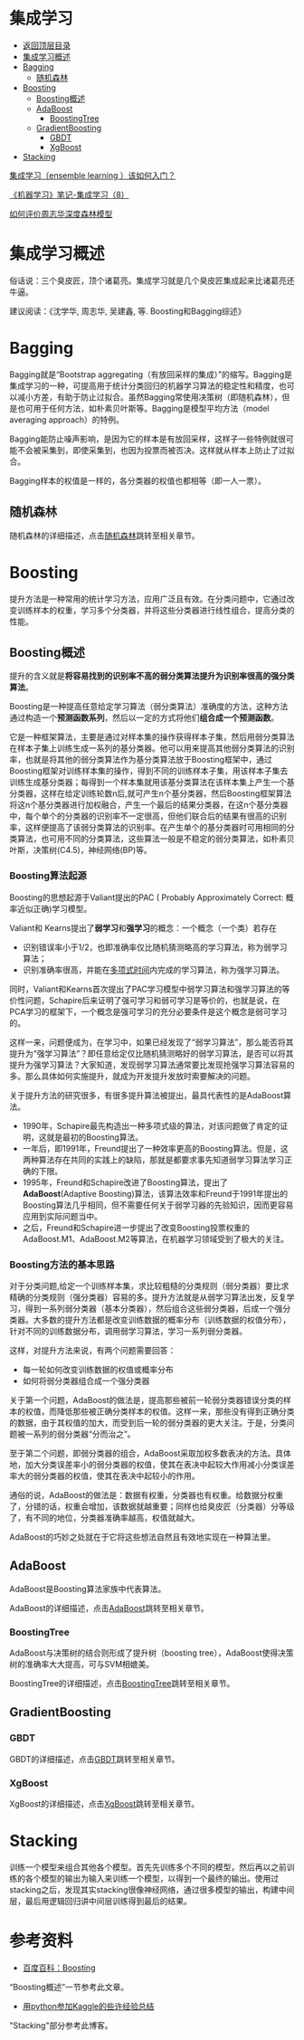 # 集成学习

* [返回顶层目录](../../SUMMARY.md)
* [集成学习概述](#集成学习概述)
* [Bagging](#Bagging)
  * [随机森林](#随机森林)
* [Boosting](#Boosting)
  * [Boosting概述](#Boosting概述)
  * [AdaBoost](#AdaBoost)
    * [BoostingTree](#BoostingTree)
  * [GradientBoosting](#GradientBoosting)
    * [GBDT](#GBDT)
    * [XgBoost](#XgBoost)
* [Stacking](#Stacking)




[集成学习（ensemble learning ）该如何入门？](https://www.zhihu.com/question/29036379)

[《机器学习》笔记-集成学习（8）](https://mp.weixin.qq.com/s?__biz=MzUyMjE2MTE0Mw==&mid=2247485821&idx=1&sn=9cb901cb9c5144a1714eed4927c4b609&chksm=f9d157e5cea6def32faea122cf4193a77cfb3397543e95392acd6ec0185a647a42d2eab01ccd&mpshare=1&scene=1&srcid=032606p3UBT1losMDZ9DyjdX#rd)

[如何评价周志华深度森林模型](https://zhuanlan.zhihu.com/p/36621482)



# 集成学习概述

俗话说：三个臭皮匠，顶个诸葛亮。集成学习就是几个臭皮匠集成起来比诸葛亮还牛逼。

建议阅读：《沈学华, 周志华, 吴建鑫, 等. Boosting和Bagging综述》

# Bagging

Bagging就是“Bootstrap aggregating（有放回采样的集成）”的缩写。Bagging是集成学习的一种，可提高用于统计分类回归的机器学习算法的稳定性和精度，也可以减小方差，有助于防止过拟合。虽然Bagging常使用决策树（即随机森林），但是也可用于任何方法，如朴素贝叶斯等。Bagging是模型平均方法（model averaging approach）的特例。

Bagging能防止噪声影响，是因为它的样本是有放回采样，这样子一些特例就很可能不会被采集到，即使采集到，也因为投票而被否决。这样就从样本上防止了过拟合。

Bagging样本的权值是一样的，各分类器的权值也都相等（即一人一票）。

## 随机森林

随机森林的详细描述，点击[随机森林](random-forest.md)跳转至相关章节。

# Boosting

提升方法是一种常用的统计学习方法，应用广泛且有效。在分类问题中，它通过改变训练样本的权重，学习多个分类器，并将这些分类器进行线性组合，提高分类的性能。

## Boosting概述

提升的含义就是**将容易找到的识别率不高的弱分类算法提升为识别率很高的强分类算法**。

Boosting是一种提高任意给定学习算法（弱分类算法）准确度的方法，这种方法通过构造一个**预测函数系列**，然后以一定的方式将他们**组合成一个预测函数**。

它是一种框架算法，主要是通过对样本集的操作获得样本子集，然后用弱分类算法在样本子集上训练生成一系列的基分类器。他可以用来提高其他弱分类算法的识别率，也就是将其他的弱分类算法作为基分类算法放于Boosting框架中，通过Boosting框架对训练样本集的操作，得到不同的训练样本子集，用该样本子集去训练生成基分类器；每得到一个样本集就用该基分类算法在该样本集上产生一个基分类器，这样在给定训练轮数n后,就可产生n个基分类器，然后Boosting框架算法将这n个基分类器进行加权融合，产生一个最后的结果分类器，在这n个基分类器中，每个单个的分类器的识别率不一定很高，但他们联合后的结果有很高的识别率，这样便提高了该弱分类算法的识别率。在产生单个的基分类器时可用相同的分类算法，也可用不同的分类算法，这些算法一般是不稳定的弱分类算法，如朴素贝叶斯，决策树(C4.5)，神经网络(BP)等。

### Boosting算法起源

Boosting的思想起源于Valiant提出的PAC ( Probably Approximately Correct: 概率近似正确)学习模型。

Valiant和 Kearns提出了**弱学习**和**强学习**的概念：一个概念（一个类）若存在

* 识别错误率小于1/2，也即准确率仅比随机猜测略高的学习算法，称为弱学习算法；
* 识别准确率很高，并能在[多项式时间](https://baike.baidu.com/item/%E5%A4%9A%E9%A1%B9%E5%BC%8F%E6%97%B6%E9%97%B4)内完成的学习算法，称为强学习算法。

同时，Valiant和Kearns首次提出了PAC学习模型中弱学习算法和强学习算法的等价性问题，Schapire后来证明了强可学习和弱可学习是等价的，也就是说，在PCA学习的框架下，一个概念是强可学习的充分必要条件是这个概念是弱可学习的。

这样一来，问题便成为，在学习中，如果已经发现了“弱学习算法”，那么能否将其提升为“强学习算法”？即任意给定仅比随机猜测略好的弱学习算法，是否可以将其提升为强学习算法？大家知道，发现弱学习算法通常要比发现抢强学习算法容易的多。那么具体如何实施提升，就成为开发提升发放时索要解决的问题。

关于提升方法的研究很多，有很多提升算法被提出，最具代表性的是AdaBoost算法。

* 1990年，Schapire最先构造出一种多项式级的算法，对该问题做了肯定的证明，这就是最初的Boosting算法。
* 一年后，即1991年，Freund提出了一种效率更高的Boosting算法。但是，这两种算法存在共同的实践上的缺陷，那就是都要求事先知道弱学习算法学习正确的下限。
* 1995年，Freund和Schapire改进了Boosting算法，提出了**AdaBoost**(Adaptive Boosting)算法，该算法效率和Freund于1991年提出的Boosting算法几乎相同，但不需要任何关于弱学习器的先验知识，因而更容易应用到实际问题当中。
* 之后，Freund和Schapire进一步提出了改变Boosting投票权重的AdaBoost.M1、AdaBoost.M2等算法，在机器学习领域受到了极大的关注。

### Boosting方法的基本思路

对于分类问题,给定一个训练样本集，求比较粗糙的分类规则（弱分类器）要比求精确的分类规则（强分类器）容易的多。提升方法就是从弱学习算法出发，反复学习，得到一系列弱分类器（基本分类器），然后组合这些弱分类器，后成一个强分类器。大多数的提升方法都是改变训练数据的概率分布（训练数据的权值分布），针对不同的训练数据分布，调用弱学习算法，学习一系列弱分类器。

这样，对提升方法来说，有两个问题需要回答：

* 每一轮如何改变训练数据的权值或概率分布
* 如何将弱分类器组合成一个强分类器

关于第一个问题，AdaBoost的做法是，提高那些被前一轮弱分类器错误分类的样本的权值，而降低那些被正确分类样本的权值。这样一来，那些没有得到正确分类的数据，由于其权值的加大，而受到后一轮的弱分类器的更大关注。于是，分类问题被一系列的弱分类器“分而治之”。

至于第二个问题，即弱分类器的组合，AdaBoost采取加权多数表决的方法。具体地，加大分类误差率小的弱分类器的权值，使其在表决中起较大作用减小分类误差率大的弱分类器的权值，使其在表决中起较小的作用。

通俗的说，AdaBoost的做法是：数据有权重，分类器也有权重。给数据分权重了，分错的话，权重会增加，该数据就越重要；同样也给臭皮匠（分类器）分等级了，有不同的地位，分类器准确率越高，权值就越大。

AdaBoost的巧妙之处就在于它将这些想法自然且有效地实现在一种算法里。

## AdaBoost

AdaBoost是Boosting算法家族中代表算法。

AdaBoost的详细描述，点击[AdaBoost](AdaBoost.md)跳转至相关章节。

### BoostingTree

AdaBoost与决策树的结合则形成了提升树（boosting tree），AdaBoost使得决策树的准确率大大提高，可与SVM相媲美。

BoostingTree的详细描述，点击[BoostingTree](BoostingTree.md)跳转至相关章节。

## GradientBoosting

### GBDT

GBDT的详细描述，点击[GBDT](GBDT.md)跳转至相关章节。

### XgBoost

XgBoost的详细描述，点击[XgBoost](XgBoost.md)跳转至相关章节。

# Stacking

训练一个模型来组合其他各个模型。首先先训练多个不同的模型，然后再以之前训练的各个模型的输出为输入来训练一个模型，以得到一个最终的输出。使用过stacking之后，发现其实stacking很像神经网络，通过很多模型的输出，构建中间层，最后用逻辑回归讲中间层训练得到最后的结果。





# 参考资料

- [百度百科：Boosting](https://baike.baidu.com/item/Boosting/1403912?fr=aladdin)

“Boosting概述”一节参考此文章。

* [用python参加Kaggle的些许经验总结](https://www.jianshu.com/p/32def2294ae6)

"Stacking"部分参考此博客。